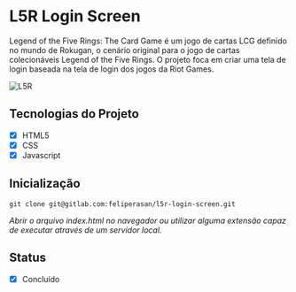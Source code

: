 
# L5R Login Screen

Legend of the Five Rings: The Card Game é um jogo de cartas LCG definido no mundo de Rokugan, o cenário original para o jogo de cartas colecionáveis Legend of the Five Rings. O projeto foca em  criar uma tela de login baseada na tela de login dos jogos da Riot Games.

![L5R](https://gitlab.com/feliperasan/l5r-login-screen/uploads/c7a16dfc1552bb896e37423de69dea56/Peek_2022-08-03_12-30.gif)
## Tecnologias do Projeto
- [x]  HTML5
- [x]  CSS
- [x]  Javascript
## Inicialização
```
git clone git@gitlab.com:feliperasan/l5r-login-screen.git
```
*Abrir o arquivo index.html no navegador ou utilizar alguma extensão capaz de executar através de um servidor local.*
## Status
- [x]  Concluído